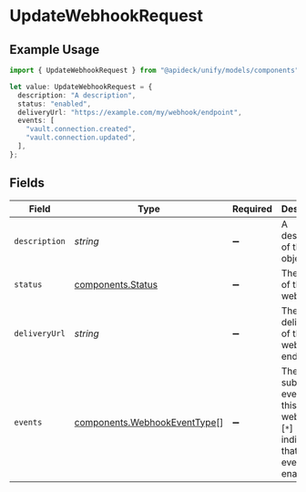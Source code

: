 # UpdateWebhookRequest

## Example Usage

```typescript
import { UpdateWebhookRequest } from "@apideck/unify/models/components";

let value: UpdateWebhookRequest = {
  description: "A description",
  status: "enabled",
  deliveryUrl: "https://example.com/my/webhook/endpoint",
  events: [
    "vault.connection.created",
    "vault.connection.updated",
  ],
};
```

## Fields

| Field                                                                                        | Type                                                                                         | Required                                                                                     | Description                                                                                  | Example                                                                                      |
| -------------------------------------------------------------------------------------------- | -------------------------------------------------------------------------------------------- | -------------------------------------------------------------------------------------------- | -------------------------------------------------------------------------------------------- | -------------------------------------------------------------------------------------------- |
| `description`                                                                                | *string*                                                                                     | :heavy_minus_sign:                                                                           | A description of the object.                                                                 | A description                                                                                |
| `status`                                                                                     | [components.Status](../../models/components/status.md)                                       | :heavy_minus_sign:                                                                           | The status of the webhook.                                                                   | enabled                                                                                      |
| `deliveryUrl`                                                                                | *string*                                                                                     | :heavy_minus_sign:                                                                           | The delivery url of the webhook endpoint.                                                    | https://example.com/my/webhook/endpoint                                                      |
| `events`                                                                                     | [components.WebhookEventType](../../models/components/webhookeventtype.md)[]                 | :heavy_minus_sign:                                                                           | The list of subscribed events for this webhook. [`*`] indicates that all events are enabled. | [<br/>"vault.connection.created",<br/>"vault.connection.updated"<br/>]                       |